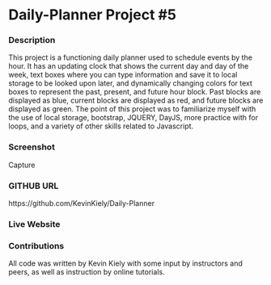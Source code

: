 <h1>Daily-Planner Project #5</h1>

<h3>Description</h3>
This project is a functioning daily planner used to schedule events by the hour. It has an updating clock that shows the current day and day of the week, text boxes where you can type information and save it to local storage to be looked upon later, and dynamically changing colors for text boxes to represent the past, present, and future hour block. Past blocks are displayed as blue, current blocks are displayed as red, and future blocks are displayed as green. The point of this project was to familiarize myself with the use of local storage, bootstrap, JQUERY, DayJS, more practice with for loops, and a variety of other skills related to Javascript.

<h3>Screenshot</h3>
Capture

<h3>GITHUB URL</h3>
https://github.com/KevinKiely/Daily-Planner


<h3>Live Website</h3>


<h3>Contributions</h3>
All code was written by Kevin Kiely with some input by instructors and peers, as well as instruction by online tutorials.
